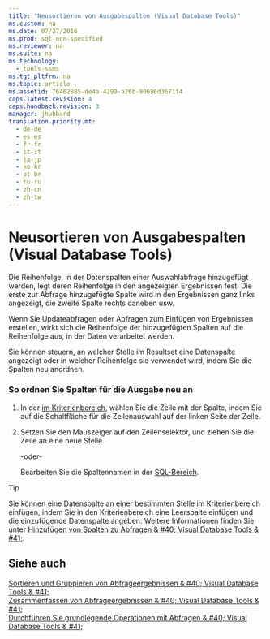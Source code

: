 ```yaml
---
title: "Neusortieren von Ausgabespalten (Visual Database Tools)"
ms.custom: na
ms.date: 07/27/2016
ms.prod: sql-non-specified
ms.reviewer: na
ms.suite: na
ms.technology: 
  - tools-ssms
ms.tgt_pltfrm: na
ms.topic: article
ms.assetid: 76462885-de4a-4290-a26b-90696d3671f4
caps.latest.revision: 4
caps.handback.revision: 3
manager: jhubbard
translation.priority.mt: 
  - de-de
  - es-es
  - fr-fr
  - it-it
  - ja-jp
  - ko-kr
  - pt-br
  - ru-ru
  - zh-cn
  - zh-tw
---
```

# Neusortieren von Ausgabespalten (Visual Database Tools)
Die Reihenfolge, in der Datenspalten einer Auswahlabfrage hinzugefügt werden, legt deren Reihenfolge in den angezeigten Ergebnissen fest. Die erste zur Abfrage hinzugefügte Spalte wird in den Ergebnissen ganz links angezeigt, die zweite Spalte rechts daneben usw.  
  
Wenn Sie Updateabfragen oder Abfragen zum Einfügen von Ergebnissen erstellen, wirkt sich die Reihenfolge der hinzugefügten Spalten auf die Reihenfolge aus, in der Daten verarbeitet werden.  
  
Sie können steuern, an welcher Stelle im Resultset eine Datenspalte angezeigt oder in welcher Reihenfolge sie verwendet wird, indem Sie die Spalten neu anordnen.  
  
### So ordnen Sie Spalten für die Ausgabe neu an  
  
1.  In der [im Kriterienbereich](../content/Criteria-Pane--Visual-Database-Tools-.md), wählen Sie die Zeile mit der Spalte, indem Sie auf die Schaltfläche für die Zeilenauswahl auf der linken Seite der Zeile.  
  
2.  Setzen Sie den Mauszeiger auf den Zeilenselektor, und ziehen Sie die Zeile an eine neue Stelle.  
  
    \-oder\-  
  
    Bearbeiten Sie die Spaltennamen in der [SQL-Bereich](../content/SQL-Pane--Visual-Database-Tools-.md).  
  
> [!TIP]  
> Sie können eine Datenspalte an einer bestimmten Stelle im Kriterienbereich einfügen, indem Sie in den Kriterienbereich eine Leerspalte einfügen und die einzufügende Datenspalte angeben. Weitere Informationen finden Sie unter [Hinzufügen von Spalten zu Abfragen & #40; Visual Database Tools & #41;](../content/Add-Columns-to-Queries--Visual-Database-Tools-.md).  
  
## Siehe auch  
[Sortieren und Gruppieren von Abfrageergebnissen & #40; Visual Database Tools & #41;](../content/Sort-and-Group-Query-Results--Visual-Database-Tools-.md)  
[Zusammenfassen von Abfrageergebnissen & #40; Visual Database Tools & #41;](../content/Summarize-Query-Results--Visual-Database-Tools-.md)  
[Durchführen Sie grundlegende Operationen mit Abfragen & #40; Visual Database Tools & #41;](../content/Perform-Basic-Operations-with-Queries--Visual-Database-Tools-.md)  
  
